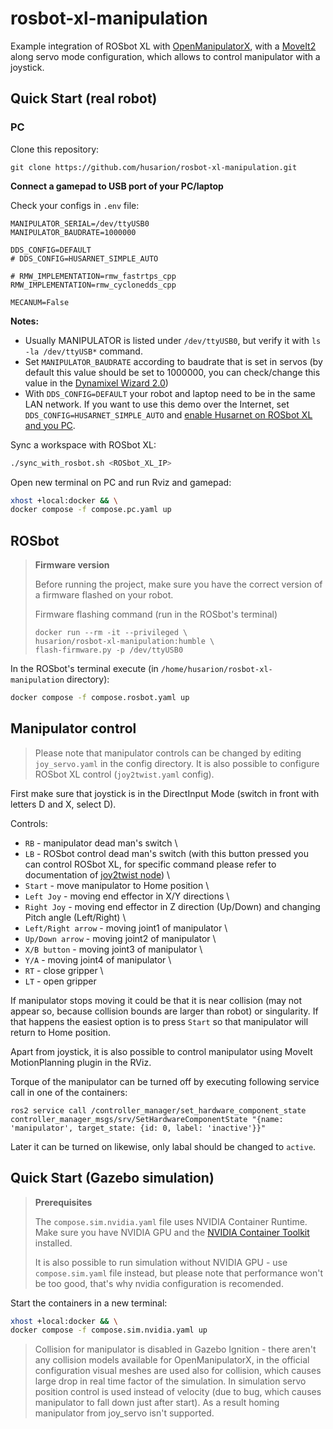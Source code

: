 # rosbot-xl-manipulation

Example integration of ROSbot XL with [OpenManipulatorX](https://emanual.robotis.com/docs/en/platform/openmanipulator_x/overview/), with a [MoveIt2](https://moveit.picknik.ai/humble/index.html) along servo mode configuration, which allows to control manipulator with a joystick.

## Quick Start (real robot)

### PC

Clone this repository:

```
git clone https://github.com/husarion/rosbot-xl-manipulation.git
```

**Connect a gamepad to USB port of your PC/laptop**

Check your configs in `.env` file:

```
MANIPULATOR_SERIAL=/dev/ttyUSB0
MANIPULATOR_BAUDRATE=1000000

DDS_CONFIG=DEFAULT
# DDS_CONFIG=HUSARNET_SIMPLE_AUTO

# RMW_IMPLEMENTATION=rmw_fastrtps_cpp
RMW_IMPLEMENTATION=rmw_cyclonedds_cpp

MECANUM=False
```

**Notes:**
- Usually MANIPULATOR is listed under `/dev/ttyUSB0`, but verify it with `ls -la /dev/ttyUSB*` command.
- Set `MANIPULATOR_BAUDRATE` according to baudrate that is set in servos (by default this value should be set to 1000000, you can check/change this value in the [Dynamixel Wizard 2.0](https://emanual.robotis.com/docs/en/software/dynamixel/dynamixel_wizard2/))
- With `DDS_CONFIG=DEFAULT` your robot and laptop need to be in the same LAN network. If you want to use this demo over the Internet, set `DDS_CONFIG=HUSARNET_SIMPLE_AUTO` and [enable Husarnet on ROSbot XL and you PC](https://husarion.com/manuals/rosbot/remote-access/).

Sync a workspace with ROSbot XL:

```bash
./sync_with_rosbot.sh <ROSbot_XL_IP>
```

Open new terminal on PC and run Rviz and gamepad: 

```bash
xhost +local:docker && \
docker compose -f compose.pc.yaml up
```

## ROSbot

> **Firmware version**
>
> Before running the project, make sure you have the correct version of a firmware flashed on your robot.
>
> Firmware flashing command (run in the ROSbot's terminal)
>
> ```
> docker run --rm -it --privileged \
> husarion/rosbot-xl-manipulation:humble \
> flash-firmware.py -p /dev/ttyUSB0
> ```

In the ROSbot's terminal execute (in `/home/husarion/rosbot-xl-manipulation` directory):

```bash
docker compose -f compose.rosbot.yaml up
```

## Manipulator control

> Please note that manipulator controls can be changed by editing `joy_servo.yaml` in the config directory. It is also possible to configure ROSbot XL control (`joy2twist.yaml` config).

First make sure that joystick is in the DirectInput Mode (switch in front with letters D and X, select D).

Controls:
 * `RB` - manipulator dead man's switch \
 * `LB` - ROSbot control dead man's switch (with this button pressed you can control ROSbot XL, for specific command please refer to documentation of [joy2twist node](https://github.com/husarion/joy2twist)) \
 * `Start` - move manipulator to Home position \
 * `Left Joy` - moving end effector in X/Y directions \
 * `Right Joy` - moving end effector in Z direction (Up/Down) and changing Pitch angle (Left/Right) \
 * `Left/Right arrow` - moving joint1 of manipulator \
 * `Up/Down arrow` - moving joint2 of manipulator \
 * `X/B button` - moving joint3 of manipulator \
 * `Y/A` - moving joint4 of manipulator \
 * `RT` - close gripper \
 * `LT` - open gripper

If manipulator stops moving it could be that it is near collision (may not appear so, because collision bounds are larger than robot) or singularity. If that happens the easiest option is to press `Start` so that manipulator will return to Home position.

Apart from joystick, it is also possible to control manipulator using MoveIt MotionPlanning plugin in the RViz. 

Torque of the manipulator can be turned off by executing following service call in one of the containers:
```
ros2 service call /controller_manager/set_hardware_component_state controller_manager_msgs/srv/SetHardwareComponentState "{name: 'manipulator', target_state: {id: 0, label: 'inactive'}}"
```
Later it can be turned on likewise, only labal should be changed to `active`.

## Quick Start (Gazebo simulation)

> **Prerequisites**
>
> The `compose.sim.nvidia.yaml` file uses NVIDIA Container Runtime. Make sure you have NVIDIA GPU and the [NVIDIA Container Toolkit](https://docs.nvidia.com/datacenter/cloud-native/container-toolkit/install-guide.html) installed.
>
> It is also possible to run simulation without NVIDIA GPU - use `compose.sim.yaml` file instead, but please note that performance won't be too good, that's why nvidia configuration is recomended.

Start the containers in a new terminal:

```bash
xhost +local:docker && \
docker compose -f compose.sim.nvidia.yaml up
```

> Collision for manipulator is disabled in Gazebo Ignition - there aren't any collision models available for OpenManipulatorX, in the official configuration visual meshes are used also for collision, which causes large drop in real time factor of the simulation.
> In simulation servo position control is used instead of velocity (due to bug, which causes manipulator to fall down just after start). As a result homing manipulator from joy_servo isn't supported.